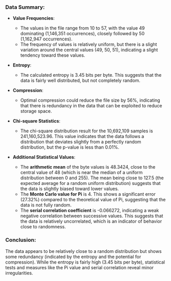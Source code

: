 ### Data Summary:
- **Value Frequencies**:
  - The values in the file range from 10 to 57, with the value 49 dominating (1,146,351 occurrences), closely followed by 50 (1,162,947 occurrences).
  - The frequency of values is relatively uniform, but there is a slight variation around the central values (49, 50, 51), indicating a slight tendency toward these values.
  
- **Entropy**:
  - The calculated entropy is 3.45 bits per byte. This suggests that the data is fairly well distributed, but not completely random.
  
- **Compression**:
  - Optimal compression could reduce the file size by 56%, indicating that there is redundancy in the data that can be exploited to reduce storage space.

- **Chi-square Statistics**:
  - The chi-square distribution result for the 10,692,109 samples is 241,160,523.96. This value indicates that the data follows a distribution that deviates slightly from a perfectly random distribution, but the p-value is less than 0.01%.
  
- **Additional Statistical Values**:
  - The **arithmetic mean** of the byte values is 48.3424, close to the central value of 48 (which is near the median of a uniform distribution between 0 and 255). The mean being close to 127.5 (the expected average for a random uniform distribution) suggests that the data is slightly biased toward lower values.
  - The **Monte Carlo value for Pi** is 4. This shows a significant error (27.32%) compared to the theoretical value of Pi, suggesting that the data is not fully random.
  - The **serial correlation coefficient** is -0.066272, indicating a weak negative correlation between successive values. This suggests that the data is relatively uncorrelated, which is an indicator of behavior close to randomness.

### Conclusion:
The data appears to be relatively close to a random distribution but shows some redundancy (indicated by the entropy and the potential for compression). While the entropy is fairly high (3.45 bits per byte), statistical tests and measures like the Pi value and serial correlation reveal minor irregularities.
